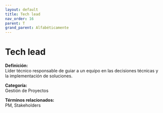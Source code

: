 ```yaml
---
layout: default
title: Tech lead
nav_order: 16
parent: T
grand_parent: Alfabéticamente
---
```


# Tech lead

**Definición:**  
Líder técnico responsable de guiar a un equipo en las decisiones técnicas y la implementación de soluciones.

**Categoría:**  
Gestión de Proyectos  

  


**Términos relacionados:**  
PM, Stakeholders
